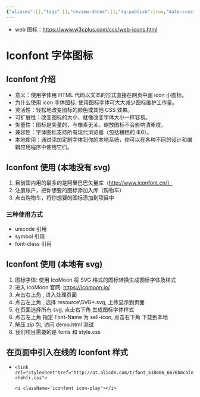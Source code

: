 ```yaml
---
{"aliases":[],"tags":[],"review-dates":[],"dg-publish":true,"date-created":"2020-09-06-Sun, 3:54:25 pm","date-modified":"2023-04-29-Sat, 8:10:11 pm","permalink":"/programming/front-end/framework/engineering/iconfont/","dgPassFrontmatter":true}
---
```


- web 图标：https://www.w3cplus.com/css/web-icons.html

# Iconfont 字体图标

## Iconfont 介绍

+ 意义：使用字体用 HTML 代码以文本的形式直接在网页中画 icon 小图标。
+ 为什么使用 icon 字体图标: 使用图标字体可大大减少图标维护工作量。
+ 灵活性：轻松地改变图标的颜色或其他 CSS 效果。
+ 可扩展性：改变图标的大小，就像改变字体大小一样容易。
+ 矢量性：图标是矢量的，与像素无关。缩放图标不会影响清晰度。
+ 兼容性：字体图标支持所有现代浏览器（包括糟糕的 IE6）。
+ 本地使用：通过添加定制字体到你的本地系统，你可以在各种不同的设计和编辑应用程序中使用它们。

## Iconfont 使用 (本地没有 svg)

1. 目前国内用的最多的是阿里巴巴矢量库（http://www.iconfont.cn/）
2. 注册账户，把你想要的图标添加入库（购物车）
3. 点击购物车，将你想要的图标添加到项目中

### 三种使用方式

+ unicode 引用
+ symbol 引用
+ font-class 引用

## Iconfont 使用 (本地有 svg)

1. 图标字体: 使用 IcoMoon 将 SVG 格式的图标转换生成图标字体及样式
2. 进入 icoMoon 官网: https://icomoon.io/
3. 点击右上角 , 进入处理页面
4. 点击左上角 , 选择 resource\SVG\*.svg, 上传显示到页面
5. 在页面选择所有 svg, 点击右下角 生成图标字体样式
6. 点击左上角 指定 Font-Name 为 sell-icon, 点击右下角 下载到本地
7. 解压 zip 包, 访问 demo.html 测试
8. 我们项目需要的是 fonts 和 style.css

## 在页面中引入在线的 Iconfont 样式

+ `<link rel="stylesheet"href="http://at.alicdn.com/t/font_518606_6676bmcalnrhehfr.css">`

  ```react
  <i className='iconfont icon-play'></i>
  ```
